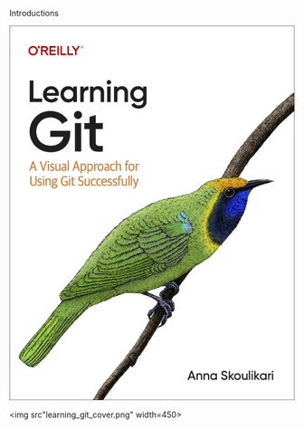 Introductions

![Learning Git cover](learning_git_cover.png)

<img src"learning_git_cover.png" width=450>
